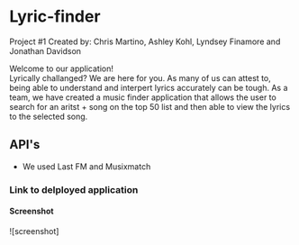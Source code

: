 # Lyric-finder
Project #1
Created by: Chris Martino, Ashley Kohl, Lyndsey Finamore and Jonathan Davidson

Welcome to our application!  
Lyrically challanged? We are here for you. As many of us can attest to, being able to understand and interpert lyrics accurately can be tough. As a team, we have created a music finder application that allows the user to search for an aritst + song on the top 50 list and then able to view the lyrics to the selected song. 


## API's
- We used Last FM and Musixmatch

### Link to delployed application
<a href=""></a>

#### Screenshot
![screenshot]
